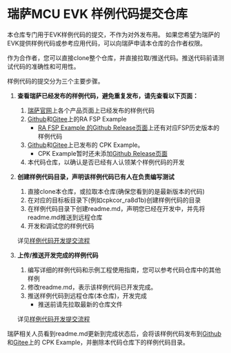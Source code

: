 # 瑞萨MCU EVK 样例代码提交仓库

本仓库专门用于EVK样例代码的提交，不作为对外发布用。 如果您希望为瑞萨的EVK提供样例代码或参考应用代码，可以向瑞萨申请本仓库的合作者权限。

作为合作者，您可以直接clone整个仓库，并直接拉取/推送代码。推送代码前请测试代码的准确性和可用性。

样例代码的提交分为三个主要步骤。

1. **查看瑞萨已经发布的样例代码，避免重复发布，请先查看以下页面：**
   1. [瑞萨官网](www.renesas.com)上各个产品页面上已经发布的样例代码
   2. [Github](https://github.com/renesas/ra-fsp-examples/tree/master/example_projects)和[Gitee](about:blank)上的RA FSP Example
      * [RA FSP Example 的Github Release页面](https://github.com/renesas/ra-fsp-examples/releases)上还有对应FSP历史版本的样例代码
   3. [Github](https://github.com/renesas/cpk_examples)和[Gitee](about:blank)上已发布的 CPK Example。
      * CPK Example暂时还未添加[Github Release页面](about:blank)
   4. 本代码仓库，以确认是否已经有人认领某个样例代码的开发
   
2. **创建样例代码目录，声明该样例代码已有人在负责编写测试**
   1. 直接clone本仓库，或拉取本仓库(确保您看到的是最新版本的代码)
   2. 在对应的目标板目录下(例如cpkcor_ra8d1b)创建样例代码的目录
   3. 在样例代码目录下创建readme.md，声明您已经在开发中，并先将readme.md推送到远程仓库
   4. 开发和调试您的样例代码
   
   详见[样例代码开发提交流程](docs/project_handling.md)
   
3. **上传/推送开发完成的样例代码**
   1. 编写详细的样例代码和示例工程使用指南，您可以参考代码仓库中的其他样例
   2. 修改readme.md，表示该样例代码已开发完成。
   3. 推送样例代码到远程仓库(本仓库)，开发完成
      * 推送前请先拉取最新的仓库文件
   
   详见[样例代码开发提交流程](docs/project_handling.md)
   
瑞萨相关人员看到readme.md更新到完成状态后，会将该样例代码发布到[Github](https://github.com/renesas/cpk_examples)和[Gitee](about:blank)上的 CPK Example，并删除本代码仓库下的样例代码目录。
